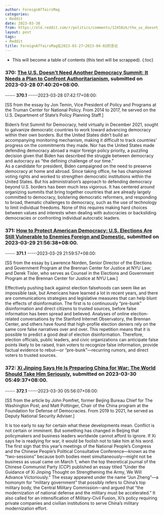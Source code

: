 ```yaml
---
author: ForeignAffairsMag
categories:
- Reddit
date: 2023-03-30
from: https://old.reddit.com/r/politics/comments/12458zk/the_us_doesnt_need_another_democracy_summit_it/
layout: post
tags:
- Reddit
title: ForeignAffairsMag在2023-03-27~2023-04-02的言论
---
```


* This will become a table of contents (this text will be scrapped).
{:toc}

### 370: [The U.S. Doesn’t Need Another Democracy Summit: It Needs a Plan to Confront Authoritarianism](https://old.reddit.com/r/politics/comments/12458zk/the_us_doesnt_need_another_democracy_summit_it/), submitted on 2023-03-28 07:40:20+08:00.

----- __370.1__ -----2023-03-28 07:42:17+08:00:

\[SS from the essay by Jon Temin, Vice President of Policy and Programs at the Truman Center for National Policy. From 2014 to 2017, he served on the U.S. Department of State’s Policy Planning Staff.\]

Biden’s first Summit for Democracy, held virtually in December 2021, sought to galvanize democratic countries to work toward advancing democracy within their own borders. But the United States didn’t build an accompanying monitoring mechanism, making it difficult to track countries’ progress on the commitments they made. Nor has the United States made defending democracy abroad a major foreign policy priority, a puzzling decision given that Biden has described the struggle between democracy and autocracy as “the defining challenge of our time.”  
As a candidate for president, Biden campaigned on the need to preserve democracy at home and abroad. Since taking office, he has championed voting rights and worked to strengthen democratic institutions within the United States. But his administration’s approach to defending democracy beyond U.S. borders has been much less vigorous. It has centered around organizing summits that bring together countries that are already largely committed to democracy, bolstering democratic reformers, and responding to broad, thematic challenges to democracy, such as the use of technology to limit individual freedoms. None of this requires making hard choices between values and interests when dealing with autocracies or backsliding democracies or confronting individual autocratic leaders.

### 371: [How to Protect American Democracy: U.S. Elections Are Still Vulnerable to Enemies Foreign and Domestic](https://old.reddit.com/r/politics/comments/125oupl/how_to_protect_american_democracy_us_elections/), submitted on 2023-03-29 21:56:38+08:00.

----- __371.1__ -----2023-03-29 21:59:57+08:00:

\[SS from the essay by Lawrence Norden, Senior Director of the Elections and Government Program at the Brennan Center for Justice at NYU Law; and Derek Tisler, who serves as Counsel in the Elections and Government Program at the Brennan Center for Justice at NYU Law.\]

Effectively pushing back against election falsehoods can seem like an impossible task, but Americans have learned a lot in recent years, and there are communications strategies and legislative measures that can help blunt the effects of disinformation. The first is to continuously “pre-bunk” disinformation and direct citizens to trusted sources, before false information has been spread and believed. Analyses of online election-related conversations by the Stanford Internet Observatory, the Brennan Center, and others have found that high-profile election deniers rely on the same core false narratives over and over. This repetition means that it is possible to predict a good deal of election disinformation. Therefore, election officials, public leaders, and civic organizations can anticipate false points likely to be raised, train voters to recognize false information, provide factual evidence to rebut—or “pre-bunk”—recurring rumors, and direct voters to trusted sources.

### 372: [Xi Jinping Says He Is Preparing China for War: The World Should Take Him Seriously](https://old.reddit.com/r/geopolitics/comments/1261txp/xi_jinping_says_he_is_preparing_china_for_war_the/), submitted on 2023-03-30 05:49:37+08:00.

----- __372.1__ -----2023-03-30 05:56:07+08:00:

\[SS from the article by John Pomfret, former Beijing Bureau Chief for The Washington Post; and Matt Pottinger, Chair of the China program at the Foundation for Defense of Democracies. From 2019 to 2021, he served as Deputy National Security Adviser.\]

It is too early to say for certain what these developments mean. Conflict is not certain or imminent. But something has changed in Beijing that policymakers and business leaders worldwide cannot afford to ignore. If Xi says he is readying for war, it would be foolish not to take him at his word.  
The first sign that this year’s meetings of the National People’s Congress and the Chinese People’s Political Consultative Conference—known as the “two-sessions” because both bodies meet simultaneously—might not be business as usual came on March 1, when the top theoretical journal of the Chinese Communist Party (CCP) published an essay titled “Under the Guidance of Xi Jinping Thought on Strengthening the Army, We Will Advance Victoriously.” The essay appeared under the name “Jun Zheng”—a homonym for “military government” that possibly refers to China’s top military body, the Central Military Commission—and argued that “the modernization of national defense and the military must be accelerated.” It also called for an intensification of Military-Civil Fusion, Xi’s policy requiring private companies and civilian institutions to serve China’s military modernization effort.

